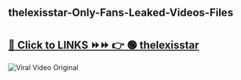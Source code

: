 
 ## thelexisstar-Only-Fans-Leaked-Videos-Files

# <h2><a href="https://mediaupload.pro?thelexisstar">🔗 Click to LINKS ⏩⏩ 👉 🟢 thelexisstar </a></h2>

<a href="https://mediaupload.pro?thelexisstar" rel="nofollow" data-target="animated-image.originalLink"><img src="https://i.ibb.co.com/xMMVF88/686577567.gif" alt="Viral Video Original" style="max-width: 100%; display: inline-block;" data-target="animated-image.originalImage"></a>